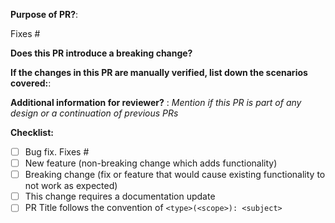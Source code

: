 **Purpose of PR?**:

Fixes #

**Does this PR introduce a breaking change?**

**If the changes in this PR are manually verified, list down the scenarios covered:**:

**Additional information for reviewer?** :
_Mention if this PR is part of any design or a continuation of previous PRs_


**Checklist:**
- [ ] Bug fix. Fixes #<issue number>
- [ ] New feature (non-breaking change which adds functionality)
- [ ] Breaking change (fix or feature that would cause existing functionality to not work as expected)
- [ ] This change requires a documentation update
- [ ] PR Title follows the convention of  `<type>(<scope>): <subject>`

<!--

The PR title message must follow convention:
`<type>(<scope>): <subject>`.

Where: <br />
- `type` is to define what type of PR is this.
  Most common types are:
    - `feat`      - for new features, not a new feature for build script
    - `fix`       - for bug fixes or improvements, not a fix for build script
    - `chore`     - changes not related to production code
    - `docs`      - changes related to documentation
    - `style`     - formatting, missing semi colons, linting fix etc; no significant production code changes
    - `test`      - adding missing tests, refactoring tests; no production code change
    - `refactor`  - refactoring production code, eg. renaming a variable or function name, there should not be any significant production code changes

- `scope` is a single word that best describes where the changes fit.
    - feature(`monitor`,`enforcer`)
    - test(`tests`, `bdd`)
    - chore(`build`)
- `subject` is a single line brief description of the changes made in the pull request.

-->